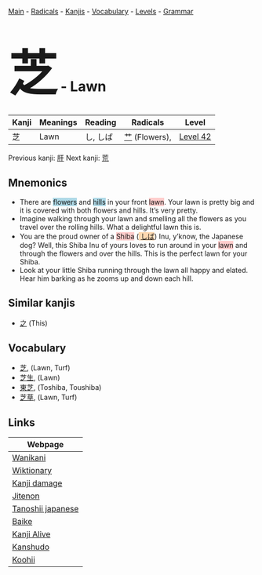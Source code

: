 <style> bigfont {font-size: 100px}</style>
[Main](../README.md) -
[Radicals](../radicals.md) -
[Kanjis](../kanjis.md) -
[Vocabulary](../vocabulary.md) -
[Levels](../levels.md) -
[Grammar](../grammar.md)
# <bigfont> 芝</bigfont> - Lawn 

| Kanji | Meanings | Reading | Radicals | Level |
| --- | --- | --- | --- | --- |
| 芝 | Lawn | し, しば | [艹](../radicals/艹.md) (Flowers),  | [Level 42](../levels/wk_level42.md) |

Previous kanji: [肝](肝.md) Next kanji: [荒](荒.md) 

## Mnemonics
 * There are <span style="background-color:#ADD8E6"> flowers</span> and <span style="background-color:#ADD8E6"> hills</span> in your front <span style="background-color:#ffcccb"> lawn</span>. Your lawn is pretty big and it is covered with both flowers and hills. It’s very pretty.
* Imagine walking through your lawn and smelling all the flowers as you travel over the rolling hills. What a delightful lawn this is.
* You are the proud owner of a <span style="background-color:#ffcccb"> Shiba</span> (<span style="background-color:#fed8b1"> [しば](https://jisho.org/search/しば)</span>) Inu, y’know, the Japanese dog? Well, this Shiba Inu of yours loves to run around in your <span style="background-color:#ffcccb"> lawn</span> and through the flowers and over the hills. This is the perfect lawn for your Shiba.
* Look at your little Shiba running through the lawn all happy and elated. Hear him barking as he zooms up and down each hill.


## Similar kanjis
 * [之](之.md) (This)


## Vocabulary
 * [芝](../vocabulary/芝.md), (Lawn, Turf)
* [芝生](../vocabulary/芝.md), (Lawn)
* [東芝](../vocabulary/芝.md), (Toshiba, Toushiba)
* [芝草](../vocabulary/芝.md), (Lawn, Turf)



## Links 

| Webpage |
| --- |
| [Wanikani          ](https://www.wanikani.com/kanji/芝) |
| [Wiktionary        ](https://en.wiktionary.org/wiki/芝) |
| [Kanji damage      ](http://www.kanjidamage.com/kanji/search?utf8=✓&q=芝) |
| [Jitenon           ](https://jitenon.com/kanji/芝) |
| [Tanoshii japanese ](https://www.tanoshiijapanese.com/dictionary/kanji.cfm?k=芝) |
| [Baike             ](https://baike.baidu.com/item/芝) |
| [Kanji Alive       ](https://app.kanjialive.com/芝) |
| [Kanshudo          ](https://www.kanshudo.com/searchmn?q=芝) |
| [Koohii            ](https://kanji.koohii.com/study/kanji/芝) |
